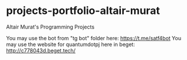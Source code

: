 # projects-portfolio-altair-murat
Altair Murat's Programming Projects

You may use the bot from "tg bot" folder here: https://t.me/satf4bot
You may use the website for quantumdotpj here in beget: http://c778043d.beget.tech/
